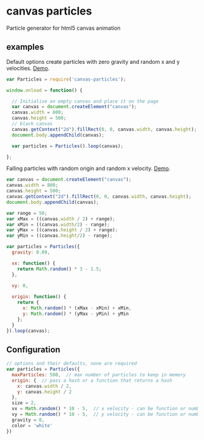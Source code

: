 # canvas particles

Particle generator for html5 canvas animation

## examples

Default options create particles with zero gravity and random x and y velocities. [Demo](https://8d1637e4862d0a27ec6e2c024071adcca54fb393.htmlb.in/).

```js
var Particles = require('canvas-particles');

window.onload = function() {

  // Initialise an empty canvas and place it on the page
  var canvas = document.createElement("canvas");
  canvas.width = 800;
  canvas.height = 500;
  // black canvas
  canvas.getContext("2d").fillRect(0, 0, canvas.width, canvas.height);
  document.body.appendChild(canvas);

  var particles = Particles().loop(canvas);

};
```

Falling particles with random origin and random x velocity. [Demo](https://46d4f2710256d480010a4f5574809031ee2fbcdc.htmlb.in/).

```js
var canvas = document.createElement("canvas");
canvas.width = 800;
canvas.height = 500;
canvas.getContext("2d").fillRect(0, 0, canvas.width, canvas.height);
document.body.appendChild(canvas);

var range = 50;
var xMax = ((canvas.width / 2) + range);
var xMin = ((canvas.width/2) - range);
var yMax = ((canvas.height / 2) + range);
var yMin = ((canvas.height/2) - range);

var particles = Particles({
  gravity: 0.09,

  vx: function() {
    return Math.random() * 3 - 1.5;
  },

  vy: 0,
  
  origin: function() {
    return {
      x: Math.random() * (xMax - xMin) + xMin,
      y: Math.random() * (yMax - yMin) + yMin
    };
  }
}).loop(canvas);
```

## Configuration

```js
// options and their defaults, none are required
var particles = Particles({
  maxParticles: 500,  // max number of particles to keep in memory
  origin: {  // pass a hash or a function that returns a hash
    x: canvas.width / 2,
    y: canvas.height / 2
  },
  size = 2,
  vx = Math.random() * 10 - 5,  // x velocity - can be function or number
  vy = Math.random() * 10 - 5,  // y velocity - can be function or number
  gravity = 0,
  color = 'white'
})
```
